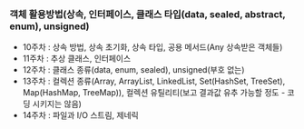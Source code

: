 ### 객체 활용방법(상속, 인터페이스, 클래스 타입(data, sealed, abstract, enum), unsigned)

- 10주차 : 상속 방법, 상속 초기화, 상속 타입, 공용 메서드(Any 상속받은 객체들)
- 11주차 : 추상 클래스, 인터페이스
- 12주차 : 클래스 종류(data, enum, sealed), unsigned(부호 없는)
- 13주차 : 컬렉션 종류(Array, ArrayList, LinkedList, Set(HashSet, TreeSet), Map(HashMap, TreeMap)), 컬렉션 유틸리티(보고 결과값 유추 가능할 정도 - 코딩 시키지는 않음)
- 14주차 : 파일과 I/O 스트림, 제네릭